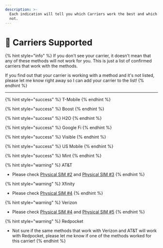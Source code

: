 ```yaml
---
description: >-
  Each indication will tell you which Carriers work the best and which ones do
  not.
---
```


# 🚦 Carriers Supported

{% hint style="info" %}
If you don't see your carrier, it doesn't mean that any of these methods will not work for you. This is just a list of confirmed carriers that work with the methods.

If you find out that your carrier is working with a method and it's not listed, please let me know right away so I can add your carrier to the list!
{% endhint %}

***

{% hint style="success" %}
T-Mobile
{% endhint %}

{% hint style="success" %}
Boost
{% endhint %}

{% hint style="success" %}
H2O
{% endhint %}

{% hint style="success" %}
Google Fi
{% endhint %}

{% hint style="success" %}
Visible
{% endhint %}

{% hint style="success" %}
US Mobile
{% endhint %}

{% hint style="success" %}
Mint
{% endhint %}

{% hint style="warning" %}
AT\&T

* Please check [Physical SIM #2](../new-methods/getting-your-phone-number-registered/physical-sim-2.md) and [Physical SIM #3](../new-methods/getting-your-phone-number-registered/physical-sim-3.md)
{% endhint %}

{% hint style="warning" %}
Xfinity

* Please check [Physical SIM #4](../new-methods/getting-your-phone-number-registered/physical-sim-4.md)
{% endhint %}

{% hint style="warning" %}
Verizon

* Please check [Physical SIM #4](../new-methods/getting-your-phone-number-registered/physical-sim-4.md) and [Physical SIM #5](../new-methods/getting-your-phone-number-registered/physical-sim-5.md)
{% endhint %}

{% hint style="warning" %}
Redpocket

* Not sure if the same methods that work with Verizon and AT\&T will work with Redpocket, please let me know if one of the methods worked for this carrier!
{% endhint %}
